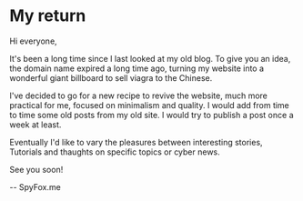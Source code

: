 # My return


Hi everyone, 

It's been a long time since I last looked at my old blog. To give you an idea, the domain name expired a long time ago, turning my website into a wonderful giant billboard to sell viagra to the Chinese.

I've decided to go for a new recipe to revive the website, much more practical for me, focused on minimalism and quality. I would add from time to time some old posts from my old site. I would try to publish a post once a week at least. 

Eventually I'd like to vary the pleasures between interesting stories, Tutorials and thaughts on specific topics or cyber news.

See you soon!

-- SpyFox.me

